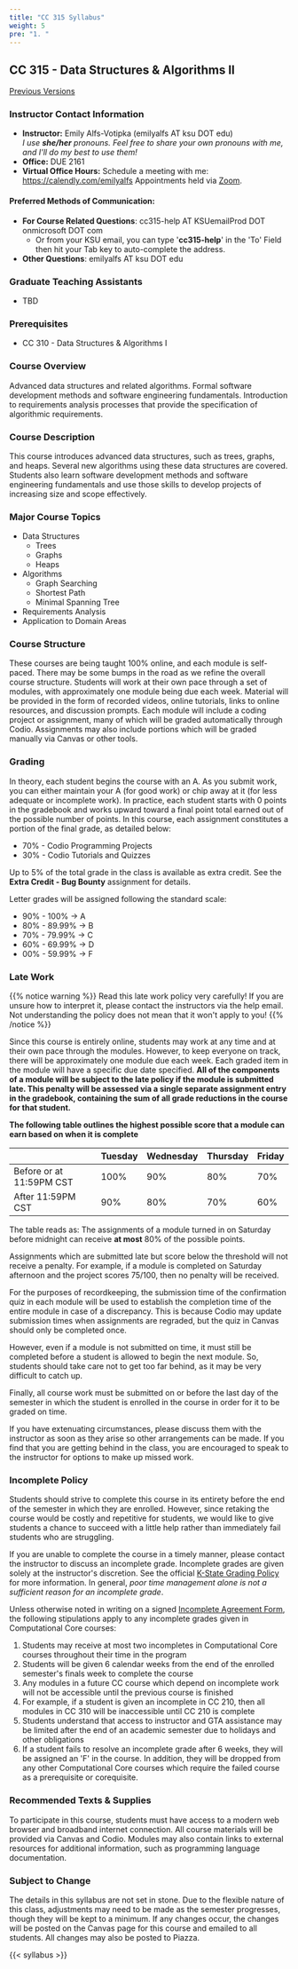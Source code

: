 ```yaml
---
title: "CC 315 Syllabus"
weight: 5
pre: "1. "
---
```


## CC 315 - Data Structures & Algorithms II

[Previous Versions](old)

### Instructor Contact Information

* **Instructor:** Emily Alfs-Votipka (emilyalfs AT ksu DOT edu)<br> _I use **she/her** pronouns. Feel free to share your own pronouns with me, and I'll do my best to use them!_
* **Office:** DUE 2161
* **Virtual Office Hours:** Schedule a meeting with me: https://calendly.com/emilyalfs Appointments held via [Zoom](https://ksu.zoom.us/).


#### Preferred Methods of Communication:

* **For Course Related Questions**: cc315-help AT KSUemailProd DOT onmicrosoft DOT com
  * Or from your KSU email, you can type '**cc315-help**' in the 'To' Field then hit your Tab key to auto-complete the address.
* **Other Questions**: emilyalfs AT ksu DOT edu 

### Graduate Teaching Assistants

* TBD

### Prerequisites

* CC 310 - Data Structures & Algorithms I 

### Course Overview

Advanced data structures and related algorithms. Formal software development methods and software engineering fundamentals. Introduction to requirements analysis processes that provide the specification of algorithmic requirements.

### Course Description

This course introduces advanced data structures, such as trees, graphs, and heaps. Several new algorithms using these data structures are covered. Students also learn software development methods and software engineering fundamentals and use those skills to develop projects of increasing size and scope effectively.

### Major Course Topics

* Data Structures
  * Trees
  * Graphs
  * Heaps
* Algorithms
  * Graph Searching
  * Shortest Path
  * Minimal Spanning Tree
* Requirements Analysis
* Application to Domain Areas

###  Course Structure

These courses are being taught 100% online, and each module is self-paced. There may be some bumps in the road as we refine the overall course structure. Students will work at their own pace through a set of modules, with approximately one module being due each week. Material will be provided in the form of recorded videos, online tutorials, links to online resources, and discussion prompts. Each module will include a coding project or assignment, many of which will be graded automatically through Codio. Assignments may also include portions which will be graded manually via Canvas or other tools.

### Grading

In theory, each student begins the course with an A. As you submit work, you can either maintain your A (for good work) or chip away at it (for less adequate or incomplete work). In practice, each student starts with 0 points in the gradebook and works upward toward a final point total earned out of the possible number of points. In this course, each assignment constitutes a portion of the final grade, as detailed below:

* 70% - Codio Programming Projects
* 30% - Codio Tutorials and Quizzes

Up to 5% of the total grade in the class is available as extra credit. See the **Extra Credit - Bug Bounty** assignment for details.

Letter grades will be assigned following the standard scale:

* 90% - 100% &rarr; A
* 80% - 89.99% &rarr; B
* 70% - 79.99% &rarr; C
* 60% - 69.99% &rarr; D
* 00% - 59.99% &rarr; F

### Late Work


{{% notice warning %}}
Read this late work policy very carefully! If you are unsure how to interpret it, please contact the instructors via the help email. Not understanding the policy does not mean that it won't apply to you!
{{% /notice %}}

Since this course is entirely online, students may work at any time and at their own pace through the modules. However, to keep everyone on track, there will be approximately one module due each week. Each graded item in the module will have a specific due date specified. **All of the components of a module will be subject to the late policy if the module is submitted late. This penalty will be assessed via a single separate assignment entry in the gradebook, containing the sum of all grade reductions in the course for that student.** 

**The following table outlines the highest possible score that a module can earn based on when it is complete** 

|  | Tuesday | Wednesday | Thursday | Friday |
| --- | --- | --- | --- | --- |
| Before or at 11:59PM CST | 100% | 90% | 80% | 70% |
| After 11:59PM CST | 90% | 80% | 70% | 60% |

The table reads as: The assignments of a module turned in on Saturday before midnight can receive **at most** 80% of the possible points.

Assignments which are submitted late but score below the threshold will not receive a penalty. For example, if a module is completed on Saturday afternoon and the project scores 75/100, then no penalty will be received. 

For the purposes of recordkeeping, the submission time of the confirmation quiz in each module will be used to establish the completion time of the entire module in case of a discrepancy. This is because Codio may update submission times when assignments are regraded, but the quiz in Canvas should only be completed once.

However, even if a module is not submitted on time, it must still be completed before a student is allowed to begin the next module. So, students should take care not to get too far behind, as it may be very difficult to catch up.

Finally, all course work must be submitted on or before the last day of the semester in which the student is enrolled in the course in order for it to be graded on time.

If you have extenuating circumstances, please discuss them with the instructor as soon as they arise so other arrangements can be made. If you find that you are getting behind in the class, you are encouraged to speak to the instructor for options to make up missed work.

### Incomplete Policy

Students should strive to complete this course in its entirety before the end of the semester in which they are enrolled. However, since retaking the course would be costly and repetitive for students, we would like to give students a chance to succeed with a little help rather than immediately fail students who are struggling.

If you are unable to complete the course in a timely manner, please contact the instructor to discuss an incomplete grade. Incomplete grades are given solely at the instructor's discretion. See the official [K-State Grading Policy](https://www.k-state.edu/registrar/students/academicpolicy/#GRADING) for more information. In general, _poor time management alone is not a sufficient reason for an incomplete grade_.

Unless otherwise noted in writing on a signed [Incomplete Agreement Form](https://www.k-state.edu/registrar/faculty-staff/forms/Incomplete%20agreement%20form.docx), the following stipulations apply to any incomplete grades given in Computational Core courses:

1. Students may receive at most two incompletes in Computational Core courses throughout their time in the program
2. Students will be given 6 calendar weeks from the end of the enrolled semester's finals week to complete the course
3. Any modules in a future CC course which depend on incomplete work will not be accessible until the previous course is finished
  1. For example, if a student is given an incomplete in CC 210, then all modules in CC 310 will be inaccessible until CC 210 is complete
4. Students understand that access to instructor and GTA assistance may be limited after the end of an academic semester due to holidays and other obligations
5. If a student fails to resolve an incomplete grade after 6 weeks, they will be assigned an 'F' in the course. In addition, they will be dropped from any other Computational Core courses which require the failed course as a prerequisite or corequisite.

### Recommended Texts & Supplies

To participate in this course, students must have access to a modern web browser and broadband internet connection. All course materials will be provided via Canvas and Codio. Modules may also contain links to external resources for additional information, such as programming language documentation.

### Subject to Change

The details in this syllabus are not set in stone. Due to the flexible nature of this class, adjustments may need to be made as the semester progresses, though they will be kept to a minimum. If any changes occur, the changes will be posted on the Canvas page for this course and emailed to all students. All changes may also be posted to Piazza.

{{< syllabus >}}